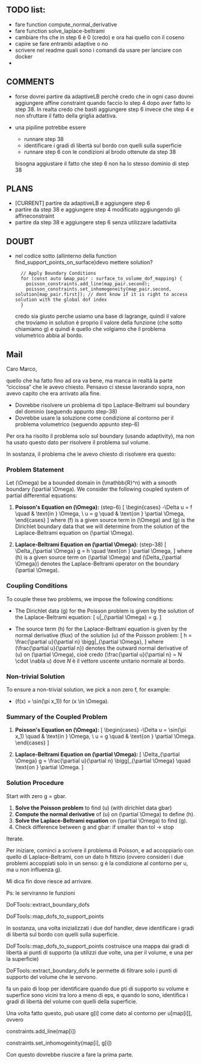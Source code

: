 ## TODO list:
- fare function compute_normal_derivative
- fare function solve_laplace-beltrami
- cambiare rhs che in step 6 è 0 (credo) e ora hai quello con il coseno
- capire se fare entrambi adaptive o no
- scrivere nel readme quali sono i comandi da usare per lanciare con docker
- 


## COMMENTS
- forse dovrei partire da adaptiveLB perchè credo che in ogni caso dovrei aggiungere affine constraint quando faccio lo step 4 dopo aver fatto lo step 38. In realta credo che basti aggiungere step 6 invece che step 4 e non sfruttare il fatto della griglia adattiva.
- una pipiline potrebbe essere
  - runnare step 38
  - identificare  i gradi di libertà sul bordo con quelli sulla superficie
  - runnare step 6 con le condizioni al brodo ottenute da step 38 

  bisogna aggiustare il fatto che step 6 non ha lo stesso dominio di step 38


## PLANS 
- [CURRENT] partire da adaptiveLB e aggiungere step 6
- partire da step 38 e aggiungere step 4 modificato aggiungendo gli affineconstraint
- partire da step 38 e aggiungere step 6 senza utilizzare ladattivita 



## DOUBT
- nel codice sotto (allinterno della function find_support_points_on_surface)devo mettere solution?

        // Apply Boundary Conditions
        for (const auto &map_pair : surface_to_volume_dof_mapping) {
          poisson_constraints.add_line(map_pair.second);
          poisson_constraints.set_inhomogeneity(map_pair.second, solution[map_pair.first]); // dont know if it is right to access solution with the global dof index
        }
  credo sia giusto perche usiamo una base di lagrange, quindi il valore che troviamo in solution è proprio il valore della funzione (che sotto chiamiamo g) e quindi è quello che volgiamo che il problema volumetrico abbia al bordo.

## Mail



Caro Marco,

quello che ha fatto fino ad ora va bene, ma manca in realtà la parte “cicciosa” che le avevo chiesto. Pensavo ci stesse lavorando sopra, non avevo capito che era arrivato alla fine.

- Dovrebbe risolvere un problema di tipo Laplace-Beltrami sul boundary del dominio (seguendo appunto step-38)
- Dovrebbe usare la soluzione come condizione al contorno per il problema volumetrico (seguendo appunto step-6)

Per ora ha risolto il problema solo sul boundary (usando adaptivity), ma non ha usato questo dato per risolvere il problema sul volume.

In sostanza, il problema che le avevo chiesto di risolvere era questo:

### Problem Statement

Let \(\Omega\) be a bounded domain in \(\mathbb{R}^n\) with a smooth boundary \(\partial \Omega\). We consider the following coupled system of partial differential equations:

1. **Poisson's Equation on \(\Omega\):** (step-6)
  \[
  \begin{cases}
  -\Delta u = f \quad & \text{in } \Omega, \\
  u = g \quad & \text{on } \partial \Omega,
  \end{cases}
  \]
  where \(f\) is a given source term in \(\Omega\) and \(g\) is the Dirichlet boundary data that we will determine from the solution of the Laplace-Beltrami equation on \(\partial \Omega\).

2. **Laplace-Beltrami Equation on \(\partial \Omega\):** (step-38)
  \[
  \Delta_{\partial \Omega} g = h \quad \text{on } \partial \Omega,
  \]
  where \(h\) is a given source term on \(\partial \Omega\) and \(\Delta_{\partial \Omega}\) denotes the Laplace-Beltrami operator on the boundary \(\partial \Omega\).

### Coupling Conditions

To couple these two problems, we impose the following conditions:

- The Dirichlet data \(g\) for the Poisson problem is given by the solution of the Laplace-Beltrami equation:
 \[
 u|_{\partial \Omega} = g.
 \]

- The source term \(h\) for the Laplace-Beltrami equation is given by the normal derivative (flux) of the solution \(u\) of the Poisson problem:
 \[
 h = \frac{\partial u}{\partial n} \bigg|_{\partial \Omega},
 \]
 where \(\frac{\partial u}{\partial n}\) denotes the outward normal derivative of \(u\) on \(\partial \Omega\), cioè credo \(\frac{\partial u}{\partial n} = N \cdot \nabla u\) dove $N$ è il vettore uscente unitario normale al bordo.

### Non-trivial Solution

To ensure a non-trivial solution, we pick a non zero f, for example:

- \(f(x) = \sin(\pi x_1)\) for \(x \in \Omega\).

### Summary of the Coupled Problem

1. **Poisson's Equation on \(\Omega\):**
  \[
  \begin{cases}
  -\Delta u = \sin(\pi x_1) \quad & \text{in } \Omega, \\
  u = g \quad & \text{on } \partial \Omega.
  \end{cases}
  \]

2. **Laplace-Beltrami Equation on \(\partial \Omega\):**
  \[
  \Delta_{\partial \Omega} g = \frac{\partial u}{\partial n} \bigg|_{\partial \Omega} \quad \text{on } \partial \Omega.
  \]

### Solution Procedure

Start with zero g = gbar.

1. **Solve the Poisson problem** to find \(u\) (with dirichlet data gbar)
2. **Compute the normal derivative** of \(u\) on \(\partial \Omega\) to define \(h\).
3. **Solve the Laplace-Beltrami equation** on \(\partial \Omega\) to find \(g\).
4. Check difference between g and gbar: if smaller than tol -> stop

Iterate.

Per iniziare, cominci a scrivere il problema di Poisson, e ad accoppiarlo con quello di Laplace-Beltrami, con un dato h fittizio (ovvero consideri i due problemi accoppiati solo in un senso: g è la condizione al contorno per u, ma u non influenza g).

Mi dica fin dove riesce ad arrivare.

Ps: le serviranno le funzioni

DoFTools::extract_boundary_dofs

DoFTools::map_dofs_to_support_points

In sostanza, una volta inizializzati i due dof handler, deve identificare i gradi di libertà sul bordo con quelli sulla superficie.


DoFTools::map_dofs_to_support_points costruisce una mappa dai gradi di libertà ai punti di supporto (la utilizzi due volte, una per il volume, e una per la superficie)

DoFTools::extract_boundary_dofs le permette di filtrare solo i punti di supporto del volume che le servono.

fa un paio di loop per identificare quando due pti di supporto su volume e superfice sono vicini tra loro a meno di eps, e quando lo sono, identifica i gradi di libertà del volume con quelli della superficie.

Una volta fatto questo, può usare g[i] come dato al contorno per u[map[i]], ovvero

constraints.add_line(map[i])

constraints.set_inhomogeinity(map[i], g[i])

Con questo dovrebbe riuscire a fare la prima parte.


